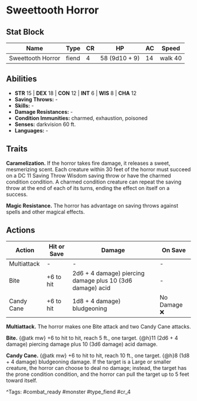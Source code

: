 # Sweettooth Horror

## Stat Block

| Name | Type | CR | HP | AC | Speed |
|------|------|----|----|----|-------|
| Sweettooth Horror | fiend | 4 | 58 (9d10 + 9) | 14 | walk 40 |

## Abilities

- **STR** 15 | **DEX** 18 | **CON** 12 | **INT** 6 | **WIS** 8 | **CHA** 12
- **Saving Throws:** -  
- **Skills:** -  
- **Damage Resistances:** -  
- **Condition Immunities:** charmed, exhaustion, poisoned  
- **Senses:** darkvision 60 ft.  
- **Languages:** -

## Traits

**Caramelization.** If the horror takes fire damage, it releases a sweet, mesmerizing scent. Each creature within 30 feet of the horror must succeed on a DC 11 Saving Throw Wisdom saving throw or have the charmed condition condition. A charmed condition creature can repeat the saving throw at the end of each of its turns, ending the effect on itself on a success.

**Magic Resistance.** The horror has advantage on saving throws against spells and other magical effects.


## Actions

| Action | Hit or Save | Damage | On Save |
|--------|--------------|--------|----------|
| Multiattack | - | - | - |
| Bite | +6 to hit | 2d6 + 4 damage) piercing damage plus 10 (3d6 damage) acid | - |
| Candy Cane | +6 to hit | 1d8 + 4 damage) bludgeoning | No Damage ❌ |

**Multiattack.** The horror makes one Bite attack and two Candy Cane attacks.

**Bite.** {@atk mw} +6 to hit to hit, reach 5 ft., one target. {@h}11 (2d6 + 4 damage) piercing damage plus 10 (3d6 damage) acid damage.

**Candy Cane.** {@atk mw} +6 to hit to hit, reach 10 ft., one target. {@h}8 (1d8 + 4 damage) bludgeoning damage. If the target is a Large or smaller creature, the horror can choose to deal no damage; instead, the target has the prone condition condition, and the horror can pull the target up to 5 feet toward itself.


^Tags: #combat_ready #monster #type_fiend #cr_4
